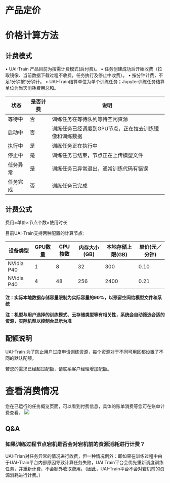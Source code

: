 

# 产品定价

# 价格计算方法

## 计费模式
• UAI-Train 产品目前为按需计费模式(后付费)。
• 任务创建成功后开始收费（拉取镜像、当前数据下载过程不收费，任务执行及停止中收费）。
• 按分钟计费，不足1分钟按1分钟计。
• UAI-Train结算单位为单个训练任务；Jupyter训练任务结算单位为当天消耗费用总和。

| 状态 | 是否计费 | 说明 |
| ---- | -------- | ---- |
| 等待中 | 否 | 训练任务在等待队列等待空闲资源 |
| 启动中 | 否 | 训练任务已经调度到GPU节点，正在拉去训练镜像和训练数据 |
| 执行中 | 是 | 训练任务正在执行中 |
| 停止中 | 是 | 训练任务已结束，节点正在上传模型文件 |
| 任务异常 | 是 | 训练任务已异常退出，通常训练代码有错误 |
| 任务完成 | 否 | 训练任务已完成 |

## 计费公式

费用=单价×节点个数×使用时长

目前UAI-Train支持两种配置的计算节点:

| 设备类型 | GPU数量 | CPU 核数 | 内存大小(GB) | 本地存储上限(GB) | 单价(元／分钟) |
| -------- | ------- | -------- | ------------ | ---------------- | -------------- |
| NVidia P40  | 1      | 8       | 32        | 300         | 0.10      |
| NVidia P40  | 4      | 48      | 256       | 2400        | 0.21      |

**注：实际本地数据存储容量限制为实际容量的90%，以预留空间给模型文件和系统**

**注：机型与用户选择的训练模式、云存储类型等有相关性，系统会自动筛选合适的资源，实际机型以控制台显示为准**

## 配额说明
UAI-Train 为了防止用户过度申请训练资源，每个资源对于不同可用区都设置了不同的默认配额。

若您的需求已经超过配额，请联系客户经理增加配额。

# 查看消费情况

您在已运行的任务概览页面，可以看到付费信息，具体的账单消费等您可在账单计费查看。
![](/ai/uai-train/images/price/train查看消费.jpg)

## Q&A
### 如果训练过程节点宕机是否会对宕机前的资源消耗进行计费？
UAI-Trian对任务异常的情况进行收费，但一种情况例外：即如果在训练过程中由于UAI-Train平台内部原因导致计算任务失败，UAI Train平台会优先重新调度训练任务，并重新计费，不会额外收取费用。（因此，UAI-Train平台不会对宕机前的资源消耗进行计费。）

